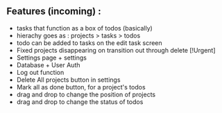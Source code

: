 ## Features (incoming) :

- tasks that function as a box of todos (basically)
- hierachy goes as : projects > tasks > todos
- todo can be added to tasks on the edit task screen
- Fixed projects disappearing on transition out through delete [!Urgent]
- Settings page + settings
- Database + User Auth
- Log out function
- Delete All projects button in settings
- Mark all as done button, for a project's todos
- drag and drop to change the position of projects
- drag and drop to change the status of todos
